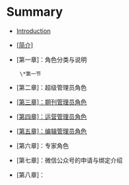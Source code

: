 # Summary

* [Introduction](README.md)
* [\[简介\]](jian-4ecb5d.md)

* \[第一章\]：角色分类与说明

       \*第一节

* \[第二章\]：超级管理员角色

* [\[第三章\]：期刊管理员角色](di-san-7ae05d-ff1a-qi-kan-guan-li-yuan-jiao-se.md)

* [\[第四章\]：运营管理员角色](di-si-7ae05d-ff1a-yun-ying-guan-li-yuan-jiao-se.md)

* [\[第五章\]：编辑管理员角色](di-wu-7ae05d-ff1a-bian-ji-guan-li-yuan-jiao-se.md)

* \[第六章\]：专家角色
* \[第七章\]：微信公众号的申请与绑定介绍
* \[第八章\]：



